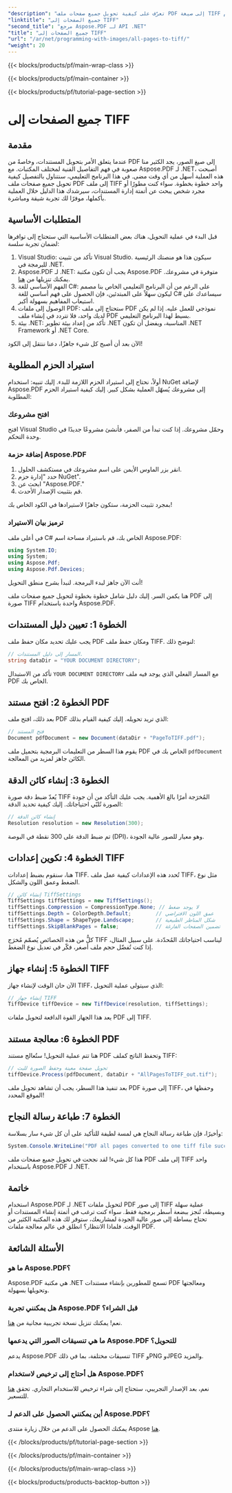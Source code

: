 ```yaml
---
"description": "تعرّف على كيفية تحويل جميع صفحات ملف PDF إلى صيغة TIFF باستخدام Aspose.PDF لـ .NET في هذا البرنامج التعليمي خطوة بخطوة. إدارة مستندات سهلة وفعالة."
"linktitle": "جميع الصفحات إلى TIFF"
"second_title": "مرجع Aspose.PDF لـ API .NET"
"title": "جميع الصفحات إلى TIFF"
"url": "/ar/net/programming-with-images/all-pages-to-tiff/"
"weight": 20
---
```


{{< blocks/products/pf/main-wrap-class >}}

{{< blocks/products/pf/main-container >}}

{{< blocks/products/pf/tutorial-page-section >}}

# جميع الصفحات إلى TIFF

## مقدمة

عندما يتعلق الأمر بتحويل المستندات، وخاصةً من PDF إلى صيغ الصور، يجد الكثير منا صعوبة في فهم التفاصيل الفنية لمختلف المكتبات. مع Aspose.PDF لـ .NET، أصبحت هذه العملية أسهل من أي وقت مضى. في هذا البرنامج التعليمي، سنتناول بالتفصيل كيفية تحويل جميع صفحات ملف PDF إلى ملف TIFF واحد خطوة بخطوة. سواء كنت مطورًا أو مجرد شخص يبحث عن أتمتة إدارة المستندات، سيرشدك هذا الدليل خلال العملية بأكملها، موفرًا لك تجربة شيقة ومباشرة.

## المتطلبات الأساسية

قبل البدء في عملية التحويل، هناك بعض المتطلبات الأساسية التي ستحتاج إلى توافرها لضمان تجربة سلسة:

1. Visual Studio: تأكد من تثبيت Visual Studio. سيكون هذا هو منصتك الرئيسية للبرمجة في .NET.
2. Aspose.PDF لـ .NET: يجب أن تكون مكتبة Aspose.PDF متوفرة في مشروعك. يمكنك تنزيلها من [هنا](https://releases.aspose.com/pdf/net/).
3. الفهم الأساسي للغة C#: على الرغم من أن البرنامج التعليمي الخاص بنا مصمم ليكون سهلاً على المبتدئين، فإن الحصول على فهم أساسي للغة C# سيساعدك على استيعاب المفاهيم بسهولة أكبر.
4. الوصول إلى ملفات PDF: ستحتاج إلى ملف PDF نموذجي للعمل عليه. إذا لم يكن لديك واحد، فلا تتردد في إنشاء ملف PDF بسيط لهذا البرنامج التعليمي.
5. بيئة .NET: تأكد من إعداد بيئة تطوير .NET المناسبة، ويفضل أن تكون .NET Framework أو .NET Core.

الآن بعد أن أصبح كل شيء جاهزًا، دعنا ننتقل إلى الكود!

## استيراد الحزم المطلوبة

أولاً، نحتاج إلى استيراد الحزم اللازمة للبدء. إليك تنبيه: استخدام NuGet لإضافة Aspose.PDF إلى مشروعك يُسهّل العملية بشكل كبير. إليك كيفية استيراد الحزم المطلوبة:

### افتح مشروعك

افتح Visual Studio وحمّل مشروعك. إذا كنت تبدأ من الصفر، فأنشئ مشروعًا جديدًا في وحدة التحكم.

### إضافة حزمة Aspose.PDF

1. انقر بزر الماوس الأيمن على اسم مشروعك في مستكشف الحلول.
2. حدد "إدارة حزم NuGet".
3. ابحث عن "Aspose.PDF."
4. قم بتثبيت الإصدار الأحدث.

بمجرد تثبيت الحزمة، ستكون جاهزًا لاستيرادها في الكود الخاص بك!

### ترميز بيان الاستيراد

في أعلى ملف C# الخاص بك، قم باستيراد مساحة اسم Aspose.PDF:

```csharp
using System.IO;
using System;
using Aspose.Pdf;
using Aspose.Pdf.Devices;
```

أنت الآن جاهز لبدء البرمجة. لنبدأ بشرح منطق التحويل!

هنا يكمن السر. إليك دليل شامل خطوة بخطوة لتحويل جميع صفحات ملف PDF إلى صورة TIFF واحدة باستخدام Aspose.PDF.

## الخطوة 1: تعيين دليل المستندات

يجب عليك تحديد مكان حفظ ملف PDF ومكان حفظ ملف TIFF. لنوضح ذلك:

```csharp
// المسار إلى دليل المستندات.
string dataDir = "YOUR DOCUMENT DIRECTORY";
```

تأكد من الاستبدال `YOUR DOCUMENT DIRECTORY` مع المسار الفعلي الذي يوجد فيه ملف PDF الخاص بك.

## الخطوة 2: افتح مستند PDF

بعد ذلك، افتح ملف PDF الذي تريد تحويله. إليك كيفية القيام بذلك:

```csharp
// فتح المستند
Document pdfDocument = new Document(dataDir + "PageToTIFF.pdf");
```

يقوم هذا السطر من التعليمات البرمجية بتحميل ملف PDF الخاص بك في `pdfDocument` الكائن جاهز لمزيد من المعالجة.

## الخطوة 3: إنشاء كائن الدقة

يُعدّ ضبط دقة صورة TIFF المُخرَجة أمرًا بالغ الأهمية. يجب عليك التأكد من أن جودة الصورة تُلبّي احتياجاتك. إليك كيفية تحديد الدقة:

```csharp
// إنشاء كائن الدقة
Resolution resolution = new Resolution(300);
```

تم ضبط الدقة على 300 نقطة في البوصة (DPI)، وهو معيار للصور عالية الجودة.

## الخطوة 4: تكوين إعدادات TIFF

هنا، سنقوم بضبط إعدادات TIFF. تُحدد هذه الإعدادات كيفية عمل ملف TIFF، مثل نوع الضغط وعمق اللون والشكل.

```csharp
// إنشاء كائن TiffSettings
TiffSettings tiffSettings = new TiffSettings();
tiffSettings.Compression = CompressionType.None; // لا يوجد ضغط
tiffSettings.Depth = ColorDepth.Default;        // عمق اللون الافتراضي
tiffSettings.Shape = ShapeType.Landscape;       // شكل المناظر الطبيعية
tiffSettings.SkipBlankPages = false;            // تضمين الصفحات الفارغة
```

كلٌّ من هذه الخصائص يُصمّم مُخرَج TIFF ليناسب احتياجاتك المُحدّدة. على سبيل المثال، إذا كنت تُفضّل حجم ملف أصغر، فكّر في تعديل نوع الضغط.

## الخطوة 5: إنشاء جهاز TIFF

الآن حان الوقت لإنشاء جهاز TIFF، الذي سيتولى عملية التحويل:

```csharp
// إنشاء جهاز TIFF
TiffDevice tiffDevice = new TiffDevice(resolution, tiffSettings);
```

يعد هذا الجهاز القوة الدافعة لتحويل ملفات PDF إلى TIFF.

## الخطوة 6: معالجة مستند PDF

هنا تتم عملية التحويل! ستُعالج مستند PDF وتحفظ الناتج كملف TIFF:

```csharp
// تحويل صفحة معينة وحفظ الصورة للبث
tiffDevice.Process(pdfDocument, dataDir + "AllPagesToTIFF_out.tif");
```

بعد تنفيذ هذا السطر، يجب أن تشاهد تحويل ملف PDF إلى صورة TIFF، وحفظها في الموقع المحدد!

## الخطوة 7: طباعة رسالة النجاح

وأخيرًا، فإن طباعة رسالة النجاح هي لمسة لطيفة للتأكيد على أن كل شيء سار بسلاسة:

```csharp
System.Console.WriteLine("PDF all pages converted to one tiff file successfully!");
```

هذا كل شيء! لقد نجحت في تحويل جميع صفحات ملف PDF إلى ملف TIFF واحد باستخدام Aspose.PDF لـ .NET.

## خاتمة

استخدام Aspose.PDF لـ .NET لتحويل ملفات PDF إلى صور TIFF عملية سهلة وبسيطة، تُنجز ببضعة أسطر برمجية فقط. سواء كنت ترغب في أتمتة إنشاء المستندات أو تحتاج ببساطة إلى صور عالية الجودة لمشاريعك، ستوفر لك هذه المكتبة الكثير من الوقت. فلماذا الانتظار؟ انطلق في عالم معالجة ملفات PDF.

## الأسئلة الشائعة

### ما هو Aspose.PDF؟
Aspose.PDF هي مكتبة .NET تسمح للمطورين بإنشاء مستندات PDF ومعالجتها وتحويلها بسهولة.

### هل يمكنني تجربة Aspose.PDF قبل الشراء؟
نعم! يمكنك تنزيل نسخة تجريبية مجانية من [هنا](https://releases.aspose.com/).

### ما هي تنسيقات الصور التي يدعمها Aspose.PDF للتحويل؟
يدعم Aspose.PDF تنسيقات مختلفة، بما في ذلك TIFF وPNG وJPEG والمزيد.

### هل أحتاج إلى ترخيص لاستخدام Aspose.PDF؟
نعم، بعد الإصدار التجريبي، ستحتاج إلى شراء ترخيص للاستخدام التجاري. تحقق [هنا](https://purchase.aspose.com/) للتسعير.

### أين يمكنني الحصول على الدعم لـ Aspose.PDF؟
يمكنك الحصول على الدعم من خلال زيارة منتدى Aspose [هنا](https://forum.aspose.com/c/pdf/10).

{{< /blocks/products/pf/tutorial-page-section >}}

{{< /blocks/products/pf/main-container >}}

{{< /blocks/products/pf/main-wrap-class >}}

{{< blocks/products/products-backtop-button >}}
